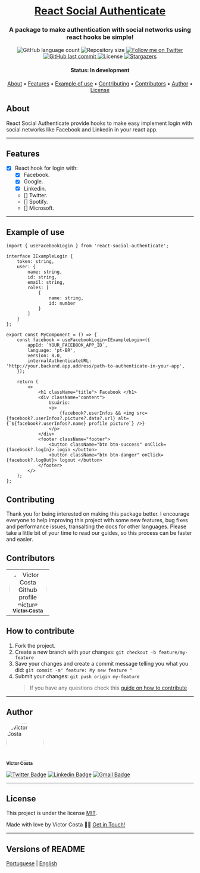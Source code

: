 <h1 align="center">
   <a href="#"> React Social Authenticate </a>
</h1>

<h3 align="center">
    A package to make authentication with social networks using react hooks be simple!
</h3>

<p align="center">
  <img alt="GitHub language count" src="https://img.shields.io/github/languages/count/victorhcosta/react-social-authenticate?color=%2304D361">

  <img alt="Repository size" src="https://img.shields.io/github/repo-size/victorhcosta/react-social-authenticate">

  <a href="https://twitter.com/victor_min_ts">
    <img alt="Follow me on Twitter" src="https://img.shields.io/twitter/url?url=https%3A%2F%2Fgithub.com%2Ftgmarinho%2FREADME-ecoleta">
  </a>

  <a href="https://github.com/victorhcosta/react-social-authenticate/commits/master">
    <img alt="GitHub last commit" src="https://img.shields.io/github/last-commit/victorhcosta/react-social-authenticate">
  </a>

   <img alt="License" src="https://img.shields.io/badge/license-MIT-brightgreen">

   <a href="https://github.com/victorhcosta/react-social-authenticate/stargazers">
    <img alt="Stargazers" src="https://img.shields.io/github/stars/victorhcosta/react-social-authenticate?style=social">
  </a>
</p>

<h4 align="center"> Status: In development </h4>

<p align="center">
 <a href="#about">About</a> •
 <a href="#features">Features</a> •
 <a href="#example-of-use">Example of use</a> •
 <a href="#contributing">Contributing</a> •
 <a href="#contributors">Contributors</a> •
 <a href="#author">Author</a> •
 <a href="#user-content-license">License</a>

</p>

## About

React Social Authenticate provide hooks to make easy implement login with social networks like Facebook and Linkedin in your react app.

---

## Features

- [x] React hook for login with:
  - [x] Facebook.
  - [x] Google.
  - [x] Linkedin.
  - [] Twitter.
  - [] Spotify.
  - [] Microsoft.
---

## Example of use

```tsx
import { useFacebookLogin } from 'react-social-authenticate';

interface IExampleLogin {
	token: string,
	user: {
		name: string,
		id: string,
		email: string,
		roles: [
			{
				name: string,
				id: number
			}
		]
	}
};

export const MyComponent = () => {
	const facebook = useFacebookLogin<IExampleLogin>({
		appId: `YOUR_FACEBOOK_APP_ID`,
		language: 'pt-BR',
		version: 8.0,
		internalAuthenticateURL: 'http://your.backend.app.address/path-to-authenticate-in-your-app',
	});

	return (
		<>
			<h1 className="title"> Facebook </h1>
			<div className="content">
				Usuário:
				<p>
					{facebook?.userInfos && <img src={facebook?.userInfos?.picture?.data?.url} alt={`${facebook?.userInfos?.name} profile picture`} />}
				</p>
			</div>
			<footer className="footer">
				<button className="btn btn-success" onClick={facebook?.logIn}> login </button>
				<button className="btn btn-danger" onClick={facebook?.logOut}> logout </button>
			</footer>
		</>
	);
};
```

## Contributing

Thank you for being interested on making this package better. I encourage everyone to help improving this project with some new features, bug fixes and performance issues, transalting the docs for other languages. Please take a little bit of your time to read our guides, so this process can be faster and easier.

## Contributors

<table>
  <tr>
    <td align="center">
		<a href="https://twitter.com/victor_min_ts">
			<img style="border-radius: 50%;" src="https://avatars0.githubusercontent.com/u/18669568?s=460&u=e14077e1d6d221668fb9c52e1edeaea2c9ea6965&v=4" width="100px;" alt="Victor Costa Github profile picture"/>
			<br />
			<sub>
				<b>
					Victor Costa
				</b>
			</sub>
		</a>
		<br />
	</td>
  </tr>
</table>

## How to contribute

1. Fork the project.
2. Create a new branch with your changes: `git checkout -b feature/my-feature`
3. Save your changes and create a commit message telling you what you did: `git commit -m" feature: My new feature "`
4. Submit your changes: `git push origin my-feature`
    > If you have any questions check this [guide on how to contribute](./CONTRIBUTING.md)
---

## Author

<a href="https://twitter.com/victor_min_ts">
	<img style="border-radius: 50%;" src="https://avatars0.githubusercontent.com/u/18669568?s=460&u=e14077e1d6d221668fb9c52e1edeaea2c9ea6965&v=4" width="100px;" alt="Victor Costa"/>
	<br />
	<sub>
		<b>
			Victor Costa
		</b>
	</sub>
</a>
<br />

[![Twitter Badge](https://img.shields.io/badge/-@victor_min_ts-1ca0f1?style=flat-square&labelColor=1ca0f1&logo=twitter&logoColor=white&link=https://twitter.com/victor_min_ts)](https://twitter.com/victor_min_ts)
[![Linkedin Badge](https://img.shields.io/badge/-Victor-blue?style=flat-square&logo=Linkedin&logoColor=white&link=https://www.linkedin.com/in/victor-hugo-oliveira-da-costa-b5b9a711b/)](https://www.linkedin.com/in/victor-hugo-oliveira-da-costa-b5b9a711b/)
[![Gmail Badge](https://img.shields.io/badge/-victor.v.h.o.c@outlook.com-c14438?style=flat-square&logo=Gmail&logoColor=white&link=mailto:victor.v.h.o.c@outlook.com)](mailto:victor.v.h.o.c@outlook.com)

---

## License

This project is under the license [MIT](./LICENSE).

Made with love by Victor Costa 👋🏽 [Get in Touch!](https://twitter.com/victor_min_ts)

---

## Versions of README

[Portuguese](./README-ptBR.md) | [English](./README.md)
